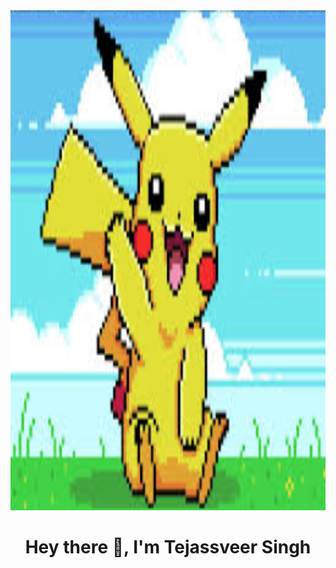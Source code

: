 <img src="https://github.com/Tejassveer08/Tejassveer08/blob/main/image_2024-12-08_090130418.png" width="600" height="800" />
<h1 align="center">Hey there 👋, I'm Tejassveer Singh</h1>


